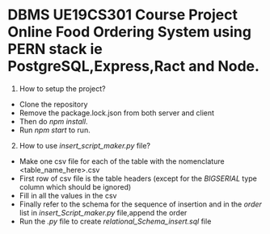 # DBMS UE19CS301 Course Project Online Food Ordering System using PERN stack ie PostgreSQL,Express,Ract and Node.

1) How to setup the project?
- Clone the repository
- Remove the package.lock.json from both server and client
- Then do *npm install*.
- Run *npm start* to run.

2) How to use *insert_script_maker.py* file?
- Make one csv file for each of the table with the nomenclature <table_name_here>.csv
- First row of csv file is the table headers (except for the *BIGSERIAL* type column which should be ignored)
- Fill in all the values in the csv
- Finally refer to the schema for the sequence of insertion and in the *order* list in *insert_Script_maker.py* file,append the order
- Run the *.py* file to create *relational_Schema_insert.sql* file
